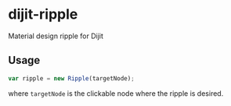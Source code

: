 # dijit-ripple
Material design ripple for Dijit

## Usage
```javascript
var ripple = new Ripple(targetNode);
```
where `targetNode` is the clickable node where the ripple is desired.

